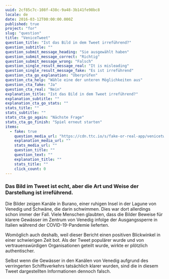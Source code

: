 ```yaml
---
uuid: 2cf85c7c-108f-438c-9a48-3b141fe98bc8
locale: de
date: 2016-03-12T00:00:00.000Z
published: true
project: "for"
slug: "question"
title: "VeniceTweet"
question_title: "Ist das Bild in dem Tweet irreführend?"
question_subtitle: ""
question_submit_message_heading: "Sie ausgewählt haben"
question_submit_message_correct: "Richtig"
question_submit_message_wrong: "Falsch"
question_single_result_message_real: "It is misleading"
question_single_result_message_fake: "Es ist irreführend"
question_cta_go_explanation: "Überprüfen"
question_cta_help: "Wähle eine der unteren Möglichkeiten aus"
question_cta_fake: "Ja"
question_cta_real: "Nein"
explanation_title: "Ist das Bild in dem Tweet irreführend?"
explanation_subtitle: ""
explanation_cta_go_stats: ""
stats_title: ""
stats_subtitle: ""
stats_cta_go_again: "Nächste Frage"
stats_cta_go_finish: "Spiel erneut starten"
items:
  - fake: true
    question_media_url: "https://cdn.ttc.io/s/fake-or-real-app/venicetweet.jpg"
    explanation_media_url: ""
    stats_media_url: ""
    question_title: ""
    question_text: ""
    explanation_title: ""
    stats_title: ""
    click_count: 0
---
```


### Das Bild im Tweet ist echt, aber die Art und Weise der Darstellung ist irreführend.

Die Bilder zeigen Kanäle in Burano, einer ruhigen Insel in der Lagune von Venedig und Schwäne, die darin schwimmen. Dies war dort allerdings schon immer der Fall. Viele Menschen glaubten, dass die Bilder Beweise für klarere Gewässer im Zentrum von Venedig infolge der Ausgangssperre in Italien während der COVID-19-Pandemie lieferten. 

Womöglich auch deshalb, weil dieser Bericht einen positiven Blickwinkel in einer schwierigen Zeit bot. Als der Tweet populärer wurde und von vertrauenswürdigen Organisationen geteilt wurde, wirkte er plötzlich authentischer. 

Selbst wenn die Gewässer in den Kanälen von Venedig aufgrund des verringerten Schiffsverkehrs tatsächlich klarer wurden, sind die in diesem Tweet dargestellten Informationen dennoch falsch.

